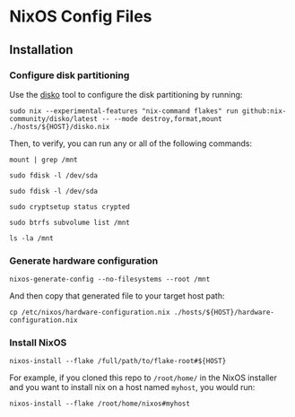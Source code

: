 # NixOS Config Files

## Installation

### Configure disk partitioning

Use the [disko](https://github.com/nix-community/disko/blob/master/docs/quickstart.md) tool to configure the disk
partitioning by running:

```{bash}
sudo nix --experimental-features "nix-command flakes" run github:nix-community/disko/latest -- --mode destroy,format,mount ./hosts/${HOST}/disko.nix
```

Then, to verify, you can run any or all of the following commands:

```{bash}
mount | grep /mnt
```

```{bash}
sudo fdisk -l /dev/sda
```

```{bash}
sudo fdisk -l /dev/sda
```

```{bash}
sudo cryptsetup status crypted
```

```{bash}
sudo btrfs subvolume list /mnt
```

```{bash}
ls -la /mnt
```

### Generate hardware configuration

```{bash}
nixos-generate-config --no-filesystems --root /mnt
```

And then copy that generated file to your target host path:

```{bash}
cp /etc/nixos/hardware-configuration.nix ./hosts/${HOST}/hardware-configuration.nix
```

### Install NixOS

```{bash}
nixos-install --flake /full/path/to/flake-root#${HOST}
```

For example, if you cloned this repo to `/root/home/` in the NixOS installer and you want to install nix on a host
named `myhost`, you would run:

```{bash}
nixos-install --flake /root/home/nixos#myhost
```
